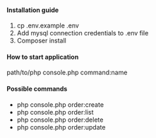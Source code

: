 #### Installation guide
1. cp .env.example .env
2. Add mysql connection credentials to .env file
3. Composer install

#### How to start application
path/to/php console.php command:name

#### Possible commands
* php console.php order:create
* php console.php order:list
* php console.php order:delete
* php console.php order:update
